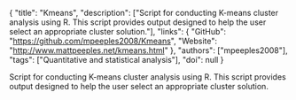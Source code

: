 {
  "title": "Kmeans",
  "description": ["Script for conducting K-means cluster analysis using R. This script provides output designed to help the user select an appropriate cluster solution."],
  "links": {
    "GitHub": "https://github.com/mpeeples2008/Kmeans",
    "Website": "http://www.mattpeeples.net/kmeans.html"
  },
  "authors": ["mpeeples2008"],
  "tags": ["Quantitative and statistical analysis"],
  "doi": null
}

<!-- Generated by csv2md.R – do not edit by hand -->

Script for conducting K-means cluster analysis using R. This script provides output designed to help the user select an appropriate cluster solution.